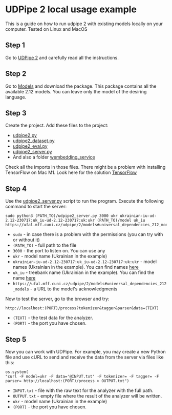 # UDPipe 2 local usage example
This is a guide on how to run udpipe 2 with existing models locally on your computer.
Tested on Linux and MacOS

## Step 1
Go to [UDPipe 2](https://github.com/ufal/udpipe/tree/udpipe-2#running-inference-with-existing-models) and carefully read all the instructions.

## Step 2
Go to [Models](https://lindat.mff.cuni.cz/repository/xmlui/handle/11234/1-5200) and download the package. This package contains all the available 2.12 models. You can leave only the model of the desiring language.

## Step 3
Create the project. Add these files to the project:
* [udpipe2.py](https://github.com/ufal/udpipe/blob/e7e95586c92a6e07fbe71418611f83132ee342ca/udpipe2.py)
* [udpipe2_dataset.py](https://github.com/ufal/udpipe/blob/e7e95586c92a6e07fbe71418611f83132ee342ca/udpipe2_dataset.py)
* [udpipe2_eval.py](https://github.com/ufal/udpipe/blob/e7e95586c92a6e07fbe71418611f83132ee342ca/udpipe2_eval.py)
* [udpipe2_server.py](https://github.com/ufal/udpipe/blob/e7e95586c92a6e07fbe71418611f83132ee342ca/udpipe2_server.py)
* And also a folder [wembedding_service](https://github.com/ufal/wembedding_service/tree/88b2aacff27ddfa3493abb5f9d5662b794b51d44)

Check all the imports in those files.
There might be a problem with installing TensorFlow on Mac M1. Look here for the solution [TensorFlow](https://developer.apple.com/metal/tensorflow-plugin/)

## Step 4
Use the [udpipe2_server.py](https://github.com/ufal/udpipe/blob/e7e95586c92a6e07fbe71418611f83132ee342ca/udpipe2_server.py) script to run the program.
Execute the following command to start the server:

    sudo python3 (PATH_TO)/udpipe2_server.py 3000 ukr ukrainian-iu-ud-2.12-230717:uk_iu-ud-2.12-230717:uk:ukr (PATH_TO)/model uk_iu https://ufal.mff.cuni.cz/udpipe/2/models#universal_dependencies_212_models

* `sudo` - in case there is a problem with the permissions (you can try with or without it)
* `(PATH_TO)` - full path to the file
* `3000` - the port to listen on. You can use any
* `ukr` - model name (Ukrainian in the example)
* `ukrainian-iu-ud-2.12-230717:uk_iu-ud-2.12-230717:uk:ukr` - model names (Ukrainian in the example). You can find names [here](https://github.com/ufal/udpipe/blob/udpipe-2/models-2.12/models_list.sh)
* `uk_iu` - treebank name (Ukrainian in the example). You can find the name [here](https://github.com/ufal/udpipe/blob/udpipe-2/models-2.12/models_list.sh)
* `https://ufal.mff.cuni.cz/udpipe/2/models#universal_dependencies_212_models` - a URL to the model's acknowledgments

Now to test the server, go to the browser and try:

    http://localhost:(PORT)/process?tokenizer&tagger&parser&data=(TEXT)

* `(TEXT)` - the test data for the analyzer.   
* `(PORT)` - the port you have chosen.    

## Step 5
Now you can work with UDPipe.
For example, you may create a new Python file and use cURL to send and receive the data from the server via files like this:

    os.system(
    "curl -F model=ukr -F data='@INPUT.txt' -F tokenizer= -F tagger= -F parser= http://localhost:(PORT)/process > OUTPUT.txt")

* `INPUT.txt` - file with the raw text for the analyzer with the full path.   
* `OUTPUT.txt` - empty file where the result of the analyzer will be written.   
* `ukr` - model name (Ukrainian in the example)
* `(PORT)` - the port you have chosen.    



